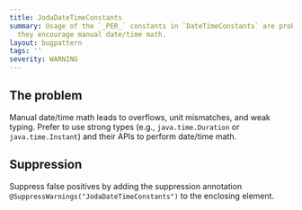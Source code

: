 ```yaml
---
title: JodaDateTimeConstants
summary: Usage of the `_PER_` constants in `DateTimeConstants` are problematic because
  they encourage manual date/time math.
layout: bugpattern
tags: ''
severity: WARNING
---
```


<!--
*** AUTO-GENERATED, DO NOT MODIFY ***
To make changes, edit the @BugPattern annotation or the explanation in docs/bugpattern.
-->


## The problem
Manual date/time math leads to overflows, unit mismatches, and weak typing. Prefer to use strong types (e.g., `java.time.Duration` or `java.time.Instant`) and their APIs to perform date/time math.

## Suppression
Suppress false positives by adding the suppression annotation `@SuppressWarnings("JodaDateTimeConstants")` to the enclosing element.
